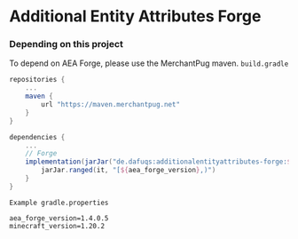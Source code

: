 # Additional Entity Attributes Forge

### Depending on this project
To depend on AEA Forge, please use the MerchantPug maven.
`build.gradle`
```gradle
repositories {
    ...
    maven {
        url "https://maven.merchantpug.net"
    }
}

dependencies {
    ...
    // Forge
    implementation(jarJar("de.dafuqs:additionalentityattributes-forge:${aea_forge_version}+${minecraft_version}")) {
        jarJar.ranged(it, "[${aea_forge_version},)")
    }
}
```

`Example gradle.properties`
```properties
aea_forge_version=1.4.0.5
minecraft_version=1.20.2
```